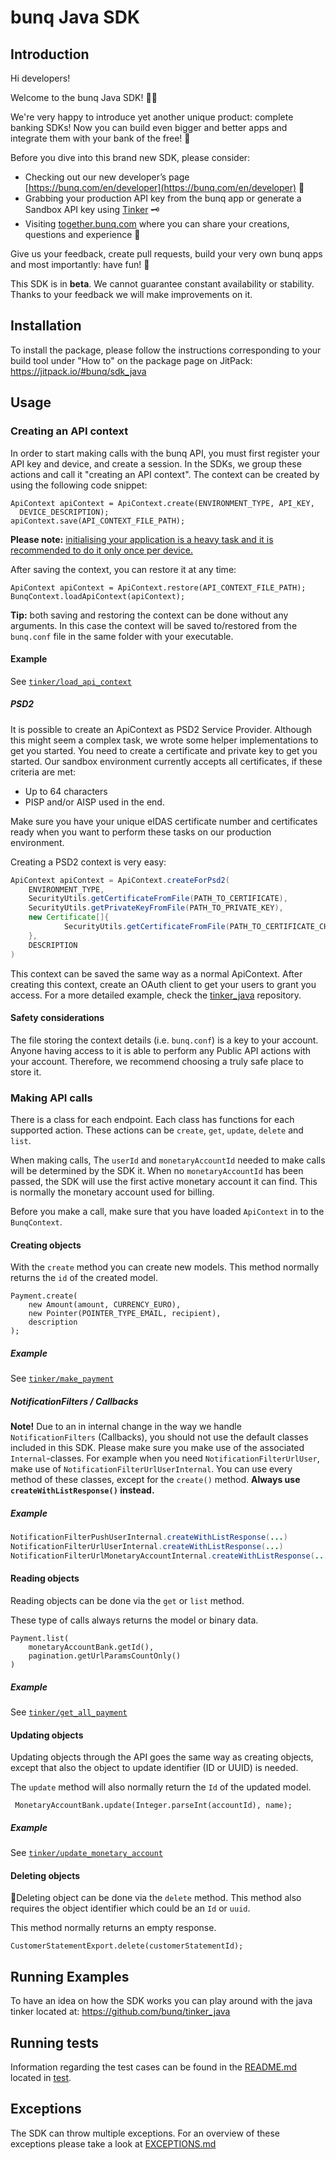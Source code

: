 # bunq Java SDK

## Introduction
Hi developers!

Welcome to the bunq Java SDK! 👨‍💻

We're very happy to introduce yet another unique product: complete banking SDKs! 
Now you can build even bigger and better apps and integrate them with your bank of the free! 🌈

Before you dive into this brand new SDK, please consider:
- Checking out our new developer’s page [https://bunq.com/en/developer](https://bunq.com/en/developer) 🙌  
- Grabbing your production API key from the bunq app or generate a Sandbox API key using [Tinker](https://www.bunq.com/developer) 🗝
- Visiting [together.bunq.com](https://together.bunq.com) where you can share your creations,
questions and experience 🎤

Give us your feedback, create pull requests, build your very own bunq apps and most importantly:
have fun! 💪

This SDK is in **beta**. We cannot guarantee constant availability or stability. 
Thanks to your feedback we will make improvements on it.

## Installation
To install the package, please follow the instructions corresponding to your build tool under "How to" on the package page on JitPack: https://jitpack.io/#bunq/sdk_java

## Usage

### Creating an API context
In order to start making calls with the bunq API, you must first register your API key and device,
and create a session. In the SDKs, we group these actions and call it "creating an API context". The
context can be created by using the following code snippet:

```
ApiContext apiContext = ApiContext.create(ENVIRONMENT_TYPE, API_KEY,
  DEVICE_DESCRIPTION);
apiContext.save(API_CONTEXT_FILE_PATH);
```

**Please note:** <u>initialising your application is a heavy task and it is recommended to do it only once per device.</u>

After saving the context, you can restore it at any time:

```
ApiContext apiContext = ApiContext.restore(API_CONTEXT_FILE_PATH);
BunqContext.loadApiContext(apiContext);
```

**Tip:** both saving and restoring the context can be done without any arguments. In this case the context will be saved to/restored from the `bunq.conf` file in the same folder with your executable.

#### Example
See [`tinker/load_api_context`](https://github.com/bunq/tinker_java/blob/b03cbc2b84f35de9721a4083843c4015665d67f8/src/main/java/com/bunq/tinker/libs/BunqLib.java#L96-L101)

##### PSD2
It is possible to create an ApiContext as PSD2 Service Provider. Although this might seem a complex task, we wrote some helper implementations to get you started.
You need to create a certificate and private key to get you started. Our sandbox environment currently accepts all certificates, if these criteria are met:
- Up to 64 characters
- PISP and/or AISP used in the end.
 
Make sure you have your unique eIDAS certificate number and certificates ready when you want to perform these tasks on our production environment. 

Creating a PSD2 context is very easy:
```java
ApiContext apiContext = ApiContext.createForPsd2(
    ENVIRONMENT_TYPE,
    SecurityUtils.getCertificateFromFile(PATH_TO_CERTIFICATE),
    SecurityUtils.getPrivateKeyFromFile(PATH_TO_PRIVATE_KEY),
    new Certificate[]{
            SecurityUtils.getCertificateFromFile(PATH_TO_CERTIFICATE_CHAIN)
    },
    DESCRIPTION
)
```

This context can be saved the same way as a normal ApiContext. After creating this context, create an OAuth client to get your users to grant you access.
For a more detailed example, check the [tinker_java](https://github.com/bunq/tinker_java/) repository.


#### Safety considerations
The file storing the context details (i.e. `bunq.conf`) is a key to your account. Anyone having
access to it is able to perform any Public API actions with your account. Therefore, we recommend
choosing a truly safe place to store it.

### Making API calls
There is a class for each endpoint. Each class has functions for each supported action. These actions can be `create`, `get`, `update`, `delete` and `list`.

When making calls, The `userId` and `monetaryAccountId`  needed to make calls will be determined by the SDK it. When no `monetaryAccountId` has been passed, the SDK will use the first active monetary account it can find. This is normally the monetary account used for billing. 

Before you make a call, make sure that you have loaded `ApiContext` in to the `BunqContext`.

#### Creating objects
With the `create` method you can create new models. This method normally returns the `id` of the created model. 


```
Payment.create(
	new Amount(amount, CURRENCY_EURO),
	new Pointer(POINTER_TYPE_EMAIL, recipient),
	description
);
```

##### Example
See [`tinker/make_payment`](https://github.com/bunq/tinker_java/blob/cc41ff072d01e61b44bb53169edb80bde9620dc5/src/main/java/com/bunq/tinker/MakePayment.java#L46)

##### NotificationFilters / Callbacks
**Note!** Due to an in internal change in the way we handle `NotificationFilters` (Callbacks), you should not use the default classes included in this SDK. 
Please make sure you make use of the associated `Internal`-classes. For example when you need `NotificationFilterUrlUser`, make use of `NotificationFilterUrlUserInternal`.
You can use every method of these classes, except for the `create()` method. **Always use `createWithListResponse()` instead.**

##### Example
```java
NotificationFilterPushUserInternal.createWithListResponse(...)
NotificationFilterUrlUserInternal.createWithListResponse(...)
NotificationFilterUrlMonetaryAccountInternal.createWithListResponse(...)
```
#### Reading objects

Reading objects can be done via the `get` or `list` method.

These type of calls always returns the model or binary data.

```
Payment.list(
 	monetaryAccountBank.getId(),
    pagination.getUrlParamsCountOnly()
)
```

##### Example
See [`tinker/get_all_payment`](https://github.com/bunq/tinker_java/blob/b03cbc2b84f35de9721a4083843c4015665d67f8/src/main/java/com/bunq/tinker/libs/BunqLib.java#L161-L164)

#### Updating objects
Updating objects through the API goes the same way as creating objects, except that also the object to update identifier (ID or UUID) is needed. 

The `update` method will also normally return the `Id` of the updated model. 

```
 MonetaryAccountBank.update(Integer.parseInt(accountId), name);
```

##### Example
See [`tinker/update_monetary_account`](https://github.com/bunq/tinker_java/blob/b03cbc2b84f35de9721a4083843c4015665d67f8/src/main/java/com/bunq/tinker/UpdateAccount.java#L36)

#### Deleting objects

Deleting object can be done via the `delete` method.  This method also requires the object identifier which could be an `Id` or `uuid`.

This method normally returns an empty response.  

```
CustomerStatementExport.delete(customerStatementId);
```

## Running Examples

To have an idea on how the SDK works you can play around with the java tinker located at: https://github.com/bunq/tinker_java

## Running tests
Information regarding the test cases can be found in the [README.md](./src/test/README.md)
located in [test](/src/test).

## Exceptions
The SDK can throw multiple exceptions. For an overview of these exceptions please
take a look at [EXCEPTIONS.md](./src/main/java/com/bunq/sdk/exception/EXCEPTIONS.md)

